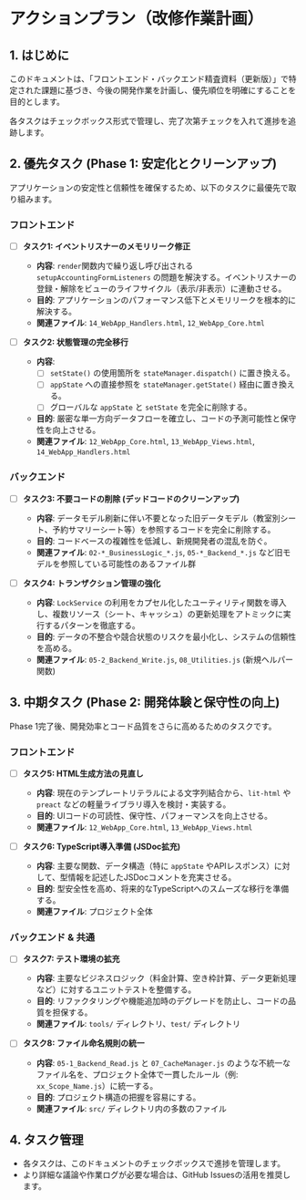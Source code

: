 # アクションプラン（改修作業計画）

## 1. はじめに

このドキュメントは、「フロントエンド・バックエンド精査資料（更新版）」で特定された課題に基づき、今後の開発作業を計画し、優先順位を明確にすることを目的とします。

各タスクはチェックボックス形式で管理し、完了次第チェックを入れて進捗を追跡します。

## 2. 優先タスク (Phase 1: 安定化とクリーンアップ)

アプリケーションの安定性と信頼性を確保するため、以下のタスクに最優先で取り組みます。

### フロントエンド

- [ ] **タスク1: イベントリスナーのメモリリーク修正**
  - **内容**: `render`関数内で繰り返し呼び出される `setupAccountingFormListeners` の問題を解決する。イベントリスナーの登録・解除をビューのライフサイクル（表示/非表示）に連動させる。
  - **目的**: アプリケーションのパフォーマンス低下とメモリリークを根本的に解決する。
  - **関連ファイル**: `14_WebApp_Handlers.html`, `12_WebApp_Core.html`

- [ ] **タスク2: 状態管理の完全移行**
  - **内容**:
    - [ ] `setState()` の使用箇所を `stateManager.dispatch()` に置き換える。
    - [ ] `appState` への直接参照を `stateManager.getState()` 経由に置き換える。
    - [ ] グローバルな `appState` と `setState` を完全に削除する。
  - **目的**: 厳密な単一方向データフローを確立し、コードの予測可能性と保守性を向上させる。
  - **関連ファイル**: `12_WebApp_Core.html`, `13_WebApp_Views.html`, `14_WebApp_Handlers.html`

### バックエンド

- [ ] **タスク3: 不要コードの削除 (デッドコードのクリーンアップ)**
  - **内容**: データモデル刷新に伴い不要となった旧データモデル（教室別シート、予約サマリーシート等）を参照するコードを完全に削除する。
  - **目的**: コードベースの複雑性を低減し、新規開発者の混乱を防ぐ。
  - **関連ファイル**: `02-*_BusinessLogic_*.js`, `05-*_Backend_*.js` など旧モデルを参照している可能性のあるファイル群

- [ ] **タスク4: トランザクション管理の強化**
  - **内容**: `LockService` の利用をカプセル化したユーティリティ関数を導入し、複数リソース（シート、キャッシュ）の更新処理をアトミックに実行するパターンを徹底する。
  - **目的**: データの不整合や競合状態のリスクを最小化し、システムの信頼性を高める。
  - **関連ファイル**: `05-2_Backend_Write.js`, `08_Utilities.js` (新規ヘルパー関数)

## 3. 中期タスク (Phase 2: 開発体験と保守性の向上)

Phase 1完了後、開発効率とコード品質をさらに高めるためのタスクです。

### フロントエンド

- [ ] **タスク5: HTML生成方法の見直し**
  - **内容**: 現在のテンプレートリテラルによる文字列結合から、`lit-html` や `preact` などの軽量ライブラリ導入を検討・実装する。
  - **目的**: UIコードの可読性、保守性、パフォーマンスを向上させる。
  - **関連ファイル**: `12_WebApp_Core.html`, `13_WebApp_Views.html`

- [ ] **タスク6: TypeScript導入準備 (JSDoc拡充)**
  - **内容**: 主要な関数、データ構造（特に `appState` やAPIレスポンス）に対して、型情報を記述したJSDocコメントを充実させる。
  - **目的**: 型安全性を高め、将来的なTypeScriptへのスムーズな移行を準備する。
  - **関連ファイル**: プロジェクト全体

### バックエンド & 共通

- [ ] **タスク7: テスト環境の拡充**
  - **内容**: 主要なビジネスロジック（料金計算、空き枠計算、データ更新処理など）に対するユニットテストを整備する。
  - **目的**: リファクタリングや機能追加時のデグレードを防止し、コードの品質を担保する。
  - **関連ファイル**: `tools/` ディレクトリ、`test/` ディレクトリ

- [ ] **タスク8: ファイル命名規則の統一**
  - **内容**: `05-1_Backend_Read.js` と `07_CacheManager.js` のような不統一なファイル名を、プロジェクト全体で一貫したルール（例: `xx_Scope_Name.js`）に統一する。
  - **目的**: プロジェクト構造の把握を容易にする。
  - **関連ファイル**: `src/` ディレクトリ内の多数のファイル

## 4. タスク管理

- 各タスクは、このドキュメントのチェックボックスで進捗を管理します。
- より詳細な議論や作業ログが必要な場合は、GitHub Issuesの活用を推奨します。

